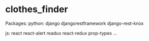 # clothes_finder

Packages:
python:
django
djangorestframework
django-rest-knox

js:
react
react-alert
readux
react-redux
prop-types
...
